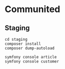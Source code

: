 # Communited

## Staging

```
cd staging
composer install
composer dump-autoload

symfony console article
symfony console customer
```
